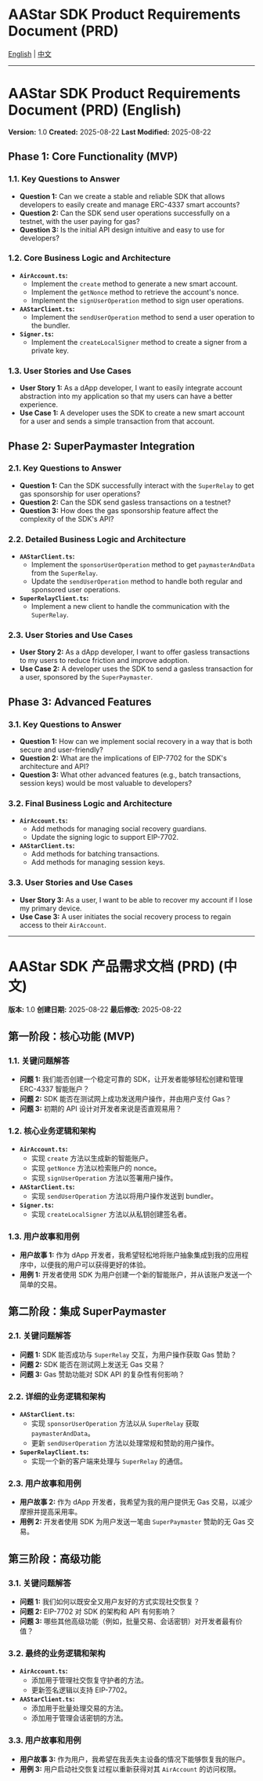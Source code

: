 # AAStar SDK Product Requirements Document (PRD)

[English](#aastar-sdk-product-requirements-document-prd-english) | [中文](#aastar-sdk--prd)

---

# AAStar SDK Product Requirements Document (PRD) (English)

**Version:** 1.0
**Created:** 2025-08-22
**Last Modified:** 2025-08-22

## Phase 1: Core Functionality (MVP)

### 1.1. Key Questions to Answer

*   **Question 1:** Can we create a stable and reliable SDK that allows developers to easily create and manage ERC-4337 smart accounts?
*   **Question 2:** Can the SDK send user operations successfully on a testnet, with the user paying for gas?
*   **Question 3:** Is the initial API design intuitive and easy to use for developers?

### 1.2. Core Business Logic and Architecture

*   **`AirAccount.ts`:**
    *   Implement the `create` method to generate a new smart account.
    *   Implement the `getNonce` method to retrieve the account's nonce.
    *   Implement the `signUserOperation` method to sign user operations.
*   **`AAStarClient.ts`:**
    *   Implement the `sendUserOperation` method to send a user operation to the bundler.
*   **`Signer.ts`:**
    *   Implement the `createLocalSigner` method to create a signer from a private key.

### 1.3. User Stories and Use Cases

*   **User Story 1:** As a dApp developer, I want to easily integrate account abstraction into my application so that my users can have a better experience.
*   **Use Case 1:** A developer uses the SDK to create a new smart account for a user and sends a simple transaction from that account.

## Phase 2: SuperPaymaster Integration

### 2.1. Key Questions to Answer

*   **Question 1:** Can the SDK successfully interact with the `SuperRelay` to get gas sponsorship for user operations?
*   **Question 2:** Can the SDK send gasless transactions on a testnet?
*   **Question 3:** How does the gas sponsorship feature affect the complexity of the SDK's API?

### 2.2. Detailed Business Logic and Architecture

*   **`AAStarClient.ts`:**
    *   Implement the `sponsorUserOperation` method to get `paymasterAndData` from the `SuperRelay`.
    *   Update the `sendUserOperation` method to handle both regular and sponsored user operations.
*   **`SuperRelayClient.ts`:**
    *   Implement a new client to handle the communication with the `SuperRelay`.

### 2.3. User Stories and Use Cases

*   **User Story 2:** As a dApp developer, I want to offer gasless transactions to my users to reduce friction and improve adoption.
*   **Use Case 2:** A developer uses the SDK to send a gasless transaction for a user, sponsored by the `SuperPaymaster`.

## Phase 3: Advanced Features

### 3.1. Key Questions to Answer

*   **Question 1:** How can we implement social recovery in a way that is both secure and user-friendly?
*   **Question 2:** What are the implications of EIP-7702 for the SDK's architecture and API?
*   **Question 3:** What other advanced features (e.g., batch transactions, session keys) would be most valuable to developers?

### 3.2. Final Business Logic and Architecture

*   **`AirAccount.ts`:**
    *   Add methods for managing social recovery guardians.
    *   Update the signing logic to support EIP-7702.
*   **`AAStarClient.ts`:**
    *   Add methods for batching transactions.
    *   Add methods for managing session keys.

### 3.3. User Stories and Use Cases

*   **User Story 3:** As a user, I want to be able to recover my account if I lose my primary device.
*   **Use Case 3:** A user initiates the social recovery process to regain access to their `AirAccount`.

---

# AAStar SDK 产品需求文档 (PRD) (中文)

**版本:** 1.0
**创建日期:** 2025-08-22
**最后修改:** 2025-08-22

## 第一阶段：核心功能 (MVP)

### 1.1. 关键问题解答

*   **问题 1:** 我们能否创建一个稳定可靠的 SDK，让开发者能够轻松创建和管理 ERC-4337 智能账户？
*   **问题 2:** SDK 能否在测试网上成功发送用户操作，并由用户支付 Gas？
*   **问题 3:** 初期的 API 设计对开发者来说是否直观易用？

### 1.2. 核心业务逻辑和架构

*   **`AirAccount.ts`:**
    *   实现 `create` 方法以生成新的智能账户。
    *   实现 `getNonce` 方法以检索账户的 nonce。
    *   实现 `signUserOperation` 方法以签署用户操作。
*   **`AAStarClient.ts`:**
    *   实现 `sendUserOperation` 方法以将用户操作发送到 bundler。
*   **`Signer.ts`:**
    *   实现 `createLocalSigner` 方法以从私钥创建签名者。

### 1.3. 用户故事和用例

*   **用户故事 1:** 作为 dApp 开发者，我希望轻松地将账户抽象集成到我的应用程序中，以便我的用户可以获得更好的体验。
*   **用例 1:** 开发者使用 SDK 为用户创建一个新的智能账户，并从该账户发送一个简单的交易。

## 第二阶段：集成 SuperPaymaster

### 2.1. 关键问题解答

*   **问题 1:** SDK 能否成功与 `SuperRelay` 交互，为用户操作获取 Gas 赞助？
*   **问题 2:** SDK 能否在测试网上发送无 Gas 交易？
*   **问题 3:** Gas 赞助功能对 SDK API 的复杂性有何影响？

### 2.2. 详细的业务逻辑和架构

*   **`AAStarClient.ts`:**
    *   实现 `sponsorUserOperation` 方法以从 `SuperRelay` 获取 `paymasterAndData`。
    *   更新 `sendUserOperation` 方法以处理常规和赞助的用户操作。
*   **`SuperRelayClient.ts`:**
    *   实现一个新的客户端来处理与 `SuperRelay` 的通信。

### 2.3. 用户故事和用例

*   **用户故事 2:** 作为 dApp 开发者，我希望为我的用户提供无 Gas 交易，以减少摩擦并提高采用率。
*   **用例 2:** 开发者使用 SDK 为用户发送一笔由 `SuperPaymaster` 赞助的无 Gas 交易。

## 第三阶段：高级功能

### 3.1. 关键问题解答

*   **问题 1:** 我们如何以既安全又用户友好的方式实现社交恢复？
*   **问题 2:** EIP-7702 对 SDK 的架构和 API 有何影响？
*   **问题 3:** 哪些其他高级功能（例如，批量交易、会话密钥）对开发者最有价值？

### 3.2. 最终的业务逻辑和架构

*   **`AirAccount.ts`:**
    *   添加用于管理社交恢复守护者的方法。
    *   更新签名逻辑以支持 EIP-7702。
*   **`AAStarClient.ts`:**
    *   添加用于批量处理交易的方法。
    *   添加用于管理会话密钥的方法。

### 3.3. 用户故事和用例

*   **用户故事 3:** 作为用户，我希望在我丢失主设备的情况下能够恢复我的账户。
*   **用例 3:** 用户启动社交恢复过程以重新获得对其 `AirAccount` 的访问权限。
